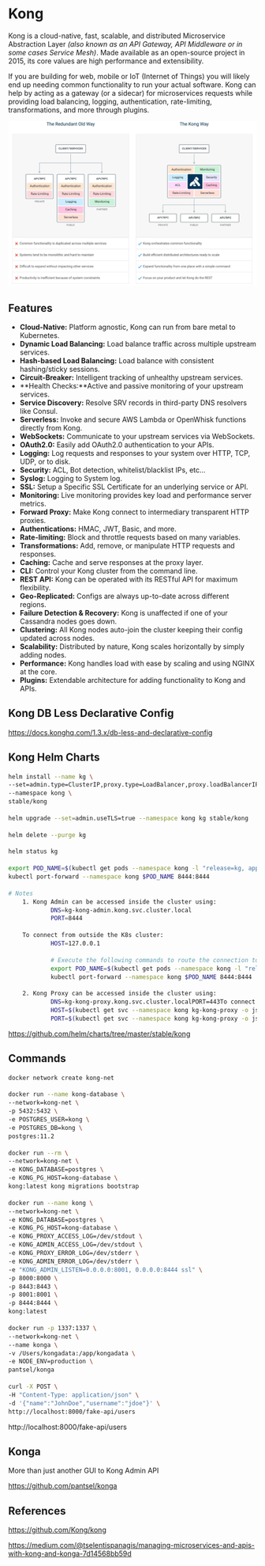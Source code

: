 # Kong

Kong is a cloud-native, fast, scalable, and distributed Microservice Abstraction Layer *(also known as an API Gateway, API Middleware or in some cases Service Mesh)*. Made available as an open-source project in 2015, its core values are high performance and extensibility.

If you are building for web, mobile or IoT (Internet of Things) you will likely end up needing common functionality to run your actual software. Kong can help by acting as a gateway (or a sidecar) for microservices requests while providing load balancing, logging, authentication, rate-limiting, transformations, and more through plugins.

![image](../../media/DevOps-Others-Kong-image1.jpg)

## Features

- **Cloud-Native:** Platform agnostic, Kong can run from bare metal to Kubernetes.
- **Dynamic Load Balancing:** Load balance traffic across multiple upstream services.
- **Hash-based Load Balancing:** Load balance with consistent hashing/sticky sessions.
- **Circuit-Breaker:** Intelligent tracking of unhealthy upstream services.
- **Health Checks:**Active and passive monitoring of your upstream services.
- **Service Discovery:** Resolve SRV records in third-party DNS resolvers like Consul.
- **Serverless:** Invoke and secure AWS Lambda or OpenWhisk functions directly from Kong.
- **WebSockets:** Communicate to your upstream services via WebSockets.
- **OAuth2.0:** Easily add OAuth2.0 authentication to your APIs.
- **Logging:** Log requests and responses to your system over HTTP, TCP, UDP, or to disk.
- **Security:** ACL, Bot detection, whitelist/blacklist IPs, etc...
- **Syslog:** Logging to System log.
- **SSL:** Setup a Specific SSL Certificate for an underlying service or API.
- **Monitoring:** Live monitoring provides key load and performance server metrics.
- **Forward Proxy:** Make Kong connect to intermediary transparent HTTP proxies.
- **Authentications:** HMAC, JWT, Basic, and more.
- **Rate-limiting:** Block and throttle requests based on many variables.
- **Transformations:** Add, remove, or manipulate HTTP requests and responses.
- **Caching:** Cache and serve responses at the proxy layer.
- **CLI:** Control your Kong cluster from the command line.
- **REST API:** Kong can be operated with its RESTful API for maximum flexibility.
- **Geo-Replicated:** Configs are always up-to-date across different regions.
- **Failure Detection & Recovery:** Kong is unaffected if one of your Cassandra nodes goes down.
- **Clustering:** All Kong nodes auto-join the cluster keeping their config updated across nodes.
- **Scalability:** Distributed by nature, Kong scales horizontally by simply adding nodes.
- **Performance:** Kong handles load with ease by scaling and using NGINX at the core.
- **Plugins:** Extendable architecture for adding functionality to Kong and APIs.

## Kong DB Less Declarative Config

https://docs.konghq.com/1.3.x/db-less-and-declarative-config

## Kong Helm Charts

```bash
helm install --name kg \
--set=admin.type=ClusterIP,proxy.type=LoadBalancer,proxy.loadBalancerIP=104.211.225.153 \
--namespace kong \
stable/kong

helm upgrade --set=admin.useTLS=true --namespace kong kg stable/kong

helm delete --purge kg

helm status kg

export POD_NAME=$(kubectl get pods --namespace kong -l "release=kg, app=kong" -o jsonpath="{.items[0].metadata.name}")
kubectl port-forward --namespace kong $POD_NAME 8444:8444

# Notes
    1. Kong Admin can be accessed inside the cluster using:
            DNS=kg-kong-admin.kong.svc.cluster.local
            PORT=8444

    To connect from outside the K8s cluster:
            HOST=127.0.0.1

            # Execute the following commands to route the connection to Admin SSL port:
            export POD_NAME=$(kubectl get pods --namespace kong -l "release=kg, app=kong" -o jsonpath="{.items[0].metadata.name}")
            kubectl port-forward --namespace kong $POD_NAME 8444:8444

    2. Kong Proxy can be accessed inside the cluster using:
            DNS=kg-kong-proxy.kong.svc.cluster.localPORT=443To connect from outside the K8s cluster:
            HOST=$(kubectl get svc --namespace kong kg-kong-proxy -o jsonpath='{.status.loadBalancer.ingress.ip}')
            PORT=$(kubectl get svc --namespace kong kg-kong-proxy -o jsonpath='{.spec.ports[0].nodePort}')
```

https://github.com/helm/charts/tree/master/stable/kong

## Commands

```bash
docker network create kong-net

docker run --name kong-database \
--network=kong-net \
-p 5432:5432 \
-e POSTGRES_USER=kong \
-e POSTGRES_DB=kong \
postgres:11.2

docker run --rm \
--network=kong-net \
-e KONG_DATABASE=postgres \
-e KONG_PG_HOST=kong-database \
kong:latest kong migrations bootstrap

docker run --name kong \
--network=kong-net \
-e KONG_DATABASE=postgres \
-e KONG_PG_HOST=kong-database \
-e KONG_PROXY_ACCESS_LOG=/dev/stdout \
-e KONG_ADMIN_ACCESS_LOG=/dev/stdout \
-e KONG_PROXY_ERROR_LOG=/dev/stderr \
-e KONG_ADMIN_ERROR_LOG=/dev/stderr \
-e "KONG_ADMIN_LISTEN=0.0.0.0:8001, 0.0.0.0:8444 ssl" \
-p 8000:8000 \
-p 8443:8443 \
-p 8001:8001 \
-p 8444:8444 \
kong:latest

docker run -p 1337:1337 \
--network=kong-net \
--name konga \
-v /Users/kongadata:/app/kongadata \
-e NODE_ENV=production \
pantsel/konga

curl -X POST \
-H "Content-Type: application/json" \
-d '{"name":"JohnDoe","username":"jdoe"}' \
http://localhost:8000/fake-api/users
```

http://localhost:8000/fake-api/users

## Konga

More than just another GUI to Kong Admin API

https://github.com/pantsel/konga

## References

https://github.com/Kong/kong

https://medium.com/@tselentispanagis/managing-microservices-and-apis-with-kong-and-konga-7d14568bb59d
